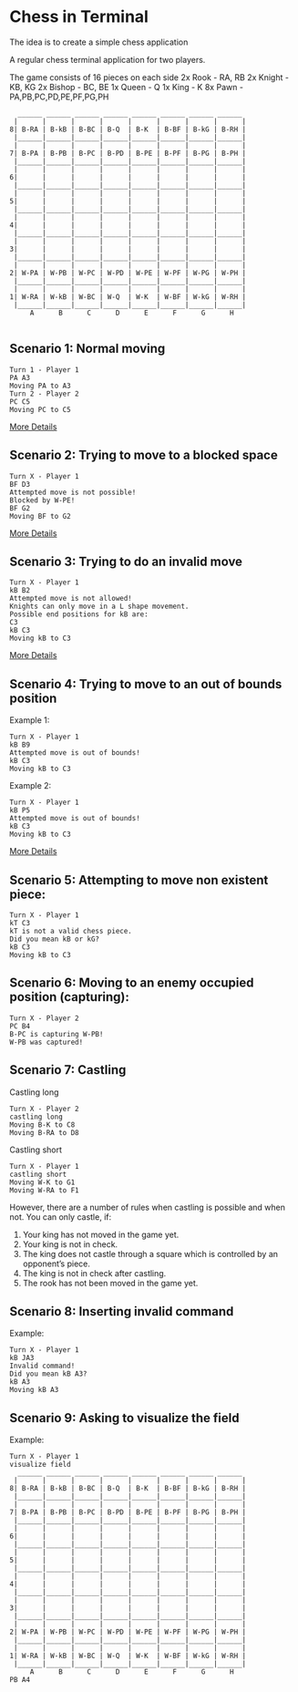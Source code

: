 # Chess in Terminal 

The idea is to create a simple chess application

A regular chess terminal application for two players.

The game consists of 16 pieces on each side
2x Rook - RA, RB 
2x Knight - KB, KG
2x Bishop - BC, BE
1x Queen - Q
1x King - K
8x Pawn - PA,PB,PC,PD,PE,PF,PG,PH

```
  ______ ______ ______ ______ ______ ______ ______ ______ 
 |      |      |      |      |      |      |      |      | 
8| B-RA | B-kB | B-BC | B-Q  | B-K  | B-BF | B-kG | B-RH | 
 |______|______|______|______|______|______|______|______| 
 |      |      |      |      |      |      |      |      | 
7| B-PA | B-PB | B-PC | B-PD | B-PE | B-PF | B-PG | B-PH | 
 |______|______|______|______|______|______|______|______| 
 |      |      |      |      |      |      |      |      | 
6|      |      |      |      |      |      |      |      | 
 |______|______|______|______|______|______|______|______| 
 |      |      |      |      |      |      |      |      | 
5|      |      |      |      |      |      |      |      | 
 |______|______|______|______|______|______|______|______| 
 |      |      |      |      |      |      |      |      | 
4|      |      |      |      |      |      |      |      | 
 |______|______|______|______|______|______|______|______| 
 |      |      |      |      |      |      |      |      | 
3|      |      |      |      |      |      |      |      | 
 |______|______|______|______|______|______|______|______| 
 |      |      |      |      |      |      |      |      | 
2| W-PA | W-PB | W-PC | W-PD | W-PE | W-PF | W-PG | W-PH | 
 |______|______|______|______|______|______|______|______| 
 |      |      |      |      |      |      |      |      | 
1| W-RA | W-kB | W-BC | W-Q  | W-K  | W-BF | W-kG | W-RH | 
 |______|______|______|______|______|______|______|______| 
     A      B      C      D      E      F      G      H    
  

```

## Scenario 1:  Normal moving <a name="Scenario1"></a>

```
Turn 1 - Player 1
PA A3
Moving PA to A3
Turn 2 - Player 2
PC C5
Moving PC to C5
``` 
[More Details](./scenarios_visualization.md#Scenario1)

## Scenario 2: Trying to move to a blocked space <a name="Scenario2"></a>

```
Turn X - Player 1
BF D3
Attempted move is not possible!
Blocked by W-PE!
BF G2
Moving BF to G2
```
[More Details](./scenarios_visualization.md#Scenario2)

## Scenario 3: Trying to do an invalid move <a name="Scenario3"></a>

```
Turn X - Player 1
kB B2
Attempted move is not allowed!
Knights can only move in a L shape movement.
Possible end positions for kB are:
C3
kB C3
Moving kB to C3
```
[More Details](./scenarios_visualization.md#Scenario2)

## Scenario 4: Trying to move to an out of bounds position <a name="Scenario4"></a>

Example 1:
```
Turn X - Player 1
kB B9
Attempted move is out of bounds!
kB C3
Moving kB to C3
```

Example 2:
```
Turn X - Player 1
kB P5
Attempted move is out of bounds!
kB C3
Moving kB to C3
```

[More Details](./scenarios_visualization.md#Scenario2)

## Scenario 5: Attempting to move non existent piece: <a name="Scenario5"></a>

```
Turn X - Player 1
kT C3
kT is not a valid chess piece.
Did you mean kB or kG?
kB C3
Moving kB to C3
```

## Scenario 6: Moving to an enemy occupied position (capturing): <a name="Scenario6"></a>

```
Turn X - Player 2
PC B4
B-PC is capturing W-PB!
W-PB was captured!

```



## Scenario 7: Castling <a name="Scenario7"></a>

Castling long
```
Turn X - Player 2
castling long
Moving B-K to C8
Moving B-RA to D8
```

Castling short
```
Turn X - Player 1
castling short
Moving W-K to G1
Moving W-RA to F1
```

However, there are a number of rules when castling is possible and when not. You can only castle, if:

1. Your king has not moved in the game yet.
2. Your king is not in check.
3. The king does not castle through a square which is controlled by an opponent’s piece.
4. The king is not in check after castling.
5. The rook has not been moved in the game yet.


## Scenario 8: Inserting invalid command <a name="Scenario8"></a>

Example:
```
Turn X - Player 1
kB JA3
Invalid command!
Did you mean kB A3?
kB A3
Moving kB A3
```

## Scenario 9: Asking to visualize the field <a name="Scenario8"></a>

Example:
```
Turn X - Player 1
visualize field
  ______ ______ ______ ______ ______ ______ ______ ______ 
 |      |      |      |      |      |      |      |      | 
8| B-RA | B-kB | B-BC | B-Q  | B-K  | B-BF | B-kG | B-RH | 
 |______|______|______|______|______|______|______|______| 
 |      |      |      |      |      |      |      |      | 
7| B-PA | B-PB | B-PC | B-PD | B-PE | B-PF | B-PG | B-PH | 
 |______|______|______|______|______|______|______|______| 
 |      |      |      |      |      |      |      |      | 
6|      |      |      |      |      |      |      |      | 
 |______|______|______|______|______|______|______|______| 
 |      |      |      |      |      |      |      |      | 
5|      |      |      |      |      |      |      |      | 
 |______|______|______|______|______|______|______|______| 
 |      |      |      |      |      |      |      |      | 
4|      |      |      |      |      |      |      |      | 
 |______|______|______|______|______|______|______|______| 
 |      |      |      |      |      |      |      |      | 
3|      |      |      |      |      |      |      |      | 
 |______|______|______|______|______|______|______|______| 
 |      |      |      |      |      |      |      |      | 
2| W-PA | W-PB | W-PC | W-PD | W-PE | W-PF | W-PG | W-PH | 
 |______|______|______|______|______|______|______|______| 
 |      |      |      |      |      |      |      |      | 
1| W-RA | W-kB | W-BC | W-Q  | W-K  | W-BF | W-kG | W-RH | 
 |______|______|______|______|______|______|______|______| 
     A      B      C      D      E      F      G      H    
PB A4
```
